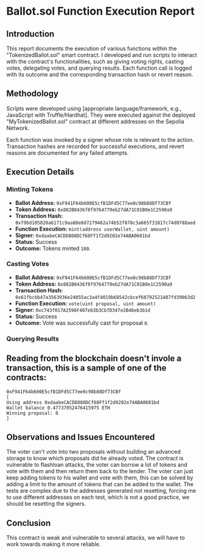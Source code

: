 # Ballot.sol Function Execution Report

## Introduction

This report documents the execution of various functions within the "TokenizedBallot.sol" smart contract. I developed and run scripts to interact with the contract's functionalities, such as giving voting rights, casting votes, delegating votes, and querying results. Each function call is logged with its outcome and the corresponding transaction hash or revert reason.

## Methodology

Scripts were developed using [appropriate language/framework, e.g., JavaScript with Truffle/Hardhat]. They were executed against the deployed "MyTokenizedBallot.sol" contract at different addresses on the Sepolia Network.

Each function was invoked by a signer whose role is relevant to the action. Transaction hashes are recorded for successful executions, and revert reasons are documented for any failed attempts.

## Execution Details

### Minting Tokens

- **Ballot Address:** `0xF941F64b600E5cfB1DFd5C77ee0c98b88Df73CBf`
- **Token Address:** `0x882B0436f0f9764779eb27dA71C01B0e1C2590a9`
- **Transaction Hash:** `0xf9bd105820a6171c9aa88e8d7279462a74b52f878c3a665f31817c74d0788aed`
- **Function Execution:** `mint(address userWallet, uint amount)`
- **Signer:** `0xdaabeCACDD888DCf68Ff1f2d9202e74ABA0601bd`
- **Status:** Success
- **Outcome:** Tokens minted `100`.

### Casting Votes

- **Ballot Address:** `0xF941F64b600E5cfB1DFd5C77ee0c98b88Df73CBf`
- **Token Address:** `0x882B0436f0f9764779eb27dA71C01B0e1C2590a9`
- **Transaction Hash:** `0x61fbcbb47a3563936e24055ac3a4f4019b68542cbcef60792521407fd39063d2`
- **Function Execution:** `vote(uint proposal, uint amount)`
- **Signer:** `0xc743f017A2596F407eb3b3Cb7D347e2B46eb3b1d`
- **Status:** Success
- **Outcome:** Vote was successfully cast for proposal `0`.

### Querying Results

## Reading from the blockchain doesn't invole a transaction, this is a sample of one of the contracts:

```
0xF941F64b600E5cfB1DFd5C77ee0c98b88Df73CBf
[
Using address 0xdaabeCACDD888DCf68Ff1f2d9202e74ABA0601bd
Wallet balance 0.47737052476415975 ETH
Winning proposal: 0
]
```

## Observations and Issues Encountered

The voter can't vote into two proposals without building an advanced storage to know which proposals did he already voted.
The contract is vulnerable to flashloan attacks, the voter can borrow a lot of tokens and vote with them and then return them back to the lender.
The voter can just keep adding tokens to his wallet and vote with them, this can be solved by adding a limit to the amount of tokens that can be added to the wallet.
The tests are complex due to the addresses generated not resetting, forcing me to use different addresses on each test, which is not a good practice, we should be resetting the signers.

## Conclusion

This contract is weak and vulnerable to several attacks, we will have to work towards making it more reliable.